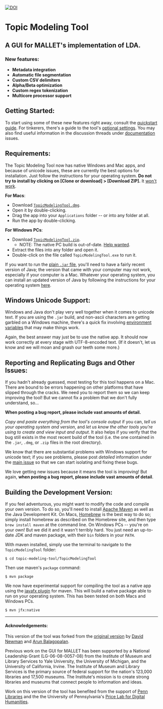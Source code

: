 
[![DOI](https://zenodo.org/badge/47996186.svg)](https://zenodo.org/badge/latestdoi/47996186)

# Topic Modeling Tool

## A GUI for MALLET's implementation of LDA.

### New features:

* **Metadata integration**
* **Automatic file segmentation**
* **Custom CSV delimiters**
* **Alpha/Beta optimization**
* **Custom regex tokenization**
* **Multicore processor support**

## Getting Started:

To start using some of these new features right away, consult the 
[quickstart guide](https://senderle.github.io/topic-modeling-tool/documentation/2017/01/06/quickstart.html).
For tinkerers, there's a guide to the tool's 
[optional settings](https://senderle.github.io/topic-modeling-tool/documentation/2018/09/27/optional-settings.html).
You may also find useful information in the discussion threads under 
[documentation](https://github.com/senderle/topic-modeling-tool/labels/documentation) 
issues.

## Requirements:

The Topic Modeling Tool now has native Windows and Mac apps, and because of
unicode issues, these are currently the best options for installation. 
Just follow the instructions for your operating system. **Do not try
to install by clicking on [Clone or download] > [Download ZIP].**
It [won't work](https://github.com/senderle/topic-modeling-tool/issues/63#issuecomment-360933035).

**For Macs**: 
* Download [`TopicModelingTool.dmg`](https://github.com/senderle/topic-modeling-tool/raw/master/TopicModelingTool.dmg).
* Open it by double-clicking.
* Drag the app into your `Applications` folder -- or into any folder at all.
* Run the app by double-clicking.

**For Windows PCs**:
* Download [`TopicModelingTool.zip`](https://github.com/senderle/topic-modeling-tool/raw/master/TopicModelingTool.zip).
    * NOTE: The native PC build is out-of-date. [Help wanted](https://github.com/senderle/topic-modeling-tool/issues/70).
* Extract the files into any folder and open it.
* Double-click on the file called `TopicModelingTool.exe` to run it.

If you want to run the 
[plain `.jar` file](https://github.com/senderle/topic-modeling-tool/raw/master/TopicModelingTool.jar), 
you'll need to have a fairly recent version of Java; the version that 
came with your computer may not work, especially if your computer is 
a Mac. Whatever your operating system, you can install an updated 
version of Java by following the instructions for your operating 
system [here](https://java.com/en/download/help/download_options.xml).

## Windows Unicode Support:

Windows and Java don't play very well together when it comes to unicode 
text. If you are using the `.jar` build, and non-ascii characters are 
getting garbled on a Windows machine, there's a quick fix involving 
[environment variables](https://github.com/senderle/topic-modeling-tool/issues/48#issuecomment-274331463)
that may make things work.

Again, the best answer may just be to use the native app. It should
now work correctly at every stage with UTF-8-encoded text. (If it 
doesn't, let us know and we will moan and gnash our teeth some more.)

## Reporting and Replicating Bugs and Other Issues:

If you hadn't already guessed, most testing for this tool happens on a Mac. 
There are bound to be errors happening on other platforms that have slipped
through the cracks. We need you to report them so we can keep improving the
tool! But we cannot fix a problem that we don't fully understand, so...

**When posting a bug report, please include vast amounts of detail.**

_Copy and paste everything from the tool's console output_ if you can, _tell us
your operating system and version_, and _let us know the other tools you're
using to create and view input and output_. It also helps if you verify that the
bug still exists in the most recent build of the tool (i.e. the one contained in 
the `.jar`, `.dmg`, or `.zip` files in the root directory).

We know that there are substantial problems with Windows support for
unicode text; if you see problems, please post *detailed* information under
the [main issue](https://github.com/senderle/topic-modeling-tool/issues/48)
so that we can start isolating and fixing these bugs. 

We love getting new issues because it means the tool is improving! But
again, **when posting a bug report, please include vast amounts of detail**. 

## Building the Development Version:

If you feel adventurous, you might want to modify the code and compile your 
own version. To do so, you'll need to install [Apache Maven](https://maven.apache.org/) 
as well as the Java Development Kit. On Macs, [Homebrew](http://brew.sh/) 
is the best way to do so; simply install homebrew as described on the Homebrew 
site, and then type `brew install maven` at the command line. On Windows PCs -- 
you're on your own! But we did it and it wasn't terribly hard. You just need an
up-to-date JDK and maven package, with their `bin` folders in your `PATH`. 

With maven installed, simply use the terminal to navigate to the `TopicModelingTool` folder:

    $ cd topic-modeling-tool/TopicModelingTool
    
Then use maven's `package` command:

    $ mvn package

We now have experimental support for compiling the tool as a native app using
the [javafx plugin](https://github.com/javafx-maven-plugin/javafx-maven-plugin) 
for maven. This will build a native package able to run on your operating system.
This has been tested on both Macs and Windows PCs.

    $ mvn jfx:native
    
___

#### Acknowledgements:

This version of the tool was forked from the 
[original version](http://code.google.com/p/topic-modeling-tool) 
by [David Newman](https://scholar.google.com/citations?user=3z-mSpYAAAAJ&hl=en) and 
[Arun Balagopalan](https://github.com/arunbg).

Previous work on the GUI for MALLET has been supported by a National Leadership 
Grant (LG-06-08-0057-08) from the Institute of Museum and Library Services to 
Yale University, the University of Michigan, and the University of California, 
Irvine. The Institute of Museum and Library Services is the primary source of 
federal support for the nation's 123,000 libraries and 17,500 museums. The 
Institute's mission is to create strong libraries and museums that connect 
people to information and ideas.

Work on this version of the tool has benefited from the support of 
[Penn Libraries](http://www.library.upenn.edu/) and the the University of 
Pennsylvania's [Price Lab for Digital Humanities](https://pricelab.sas.upenn.edu/).
